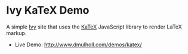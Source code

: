 # Ivy KaTeX Demo

[1]: https://github.com/dmulholl/ivy
[2]: https://katex.org

A simple [Ivy][1] site that uses the [KaTeX][2] JavaScript library to render LaTeX markup.

* Live Demo: http://www.dmulholl.com/demos/katex/
